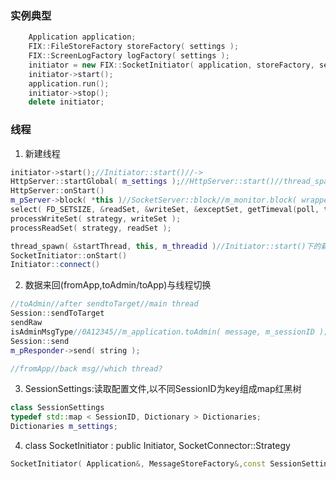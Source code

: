 ### 实例典型
```cpp
    Application application;
    FIX::FileStoreFactory storeFactory( settings );
    FIX::ScreenLogFactory logFactory( settings );
    initiator = new FIX::SocketInitiator( application, storeFactory, settings, logFactory );
    initiator->start();
    application.run();
    initiator->stop();
    delete initiator;
```

### 线程
1. 新建线程
```cpp
initiator->start();//Initiator::start()//->
HttpServer::startGlobal( m_settings );//HttpServer::start()//thread_spawn( &startThread, this, m_threadid )//新线程
HttpServer::onStart()
m_pServer->block( *this )//SocketServer::block//m_monitor.block( wrapper, poll, timeout );
select( FD_SETSIZE, &readSet, &writeSet, &exceptSet, getTimeval(poll, timeout) );
processWriteSet( strategy, writeSet );
processReadSet( strategy, readSet );

thread_spawn( &startThread, this, m_threadid )//Initiator::start()下的新线程,用于连接和断连重试
SocketInitiator::onStart()
Initiator::connect()
```

2. 数据来回(fromApp,toAdmin/toApp)与线程切换
```cpp
//toAdmin//after sendtoTarget//main thread
Session::sendToTarget
sendRaw
isAdminMsgType//0A12345//m_application.toAdmin( message, m_sessionID );//只有A,5,0等才是admin消息,否则toApp
Session::send
m_pResponder->send( string );

//fromApp//back msg//which thread?

```

3. SessionSettings:读取配置文件,以不同SessionID为key组成map红黑树
```cpp
class SessionSettings
typedef std::map < SessionID, Dictionary > Dictionaries;
Dictionaries m_settings;
```

4. class SocketInitiator : public Initiator, SocketConnector::Strategy
```cpp
SocketInitiator( Application&, MessageStoreFactory&,const SessionSettings&, LogFactory& ) EXCEPT ( ConfigError );
```